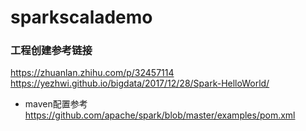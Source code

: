 # sparkscalademo

### 工程创建参考链接
https://zhuanlan.zhihu.com/p/32457114
https://yezhwi.github.io/bigdata/2017/12/28/Spark-HelloWorld/



* maven配置参考
https://github.com/apache/spark/blob/master/examples/pom.xml
